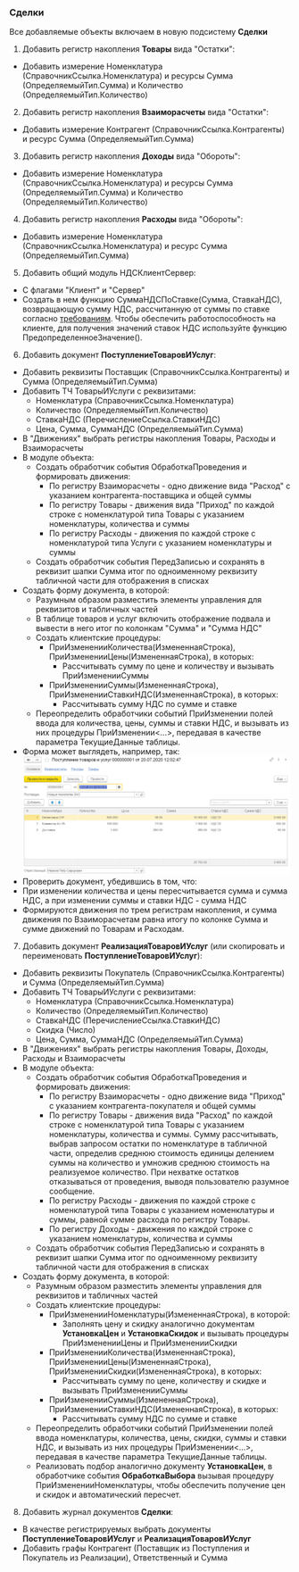 ### Сделки

Все добавляемые объекты включаем в новую подсистему **Сделки**

1. Добавить регистр накопления **Товары** вида "Остатки":
  * Добавить измерение Номенклатура (СправочникСсылка.Номенклатура) и ресурсы Сумма (ОпределяемыйТип.Сумма) и Количество (ОпределяемыйТип.Количество)

2. Добавить регистр накопления **Взаиморасчеты** вида "Остатки":
  * Добавить измерение Контрагент (СправочникСсылка.Контрагенты) и ресурс Сумма (ОпределяемыйТип.Сумма)

3. Добавить регистр накопления **Доходы** вида "Обороты":
  * Добавить измерение Номенклатура (СправочникСсылка.Номенклатура) и ресурсы Сумма (ОпределяемыйТип.Сумма) и Количество (ОпределяемыйТип.Количество)

4. Добавить регистр накопления **Расходы** вида "Обороты":
  * Добавить измерение Номенклатура (СправочникСсылка.Номенклатура) и ресурс Сумма (ОпределяемыйТип.Сумма)
  
5. Добавить общий модуль НДСКлиентСервер:
 * С флагами "Клиент" и "Сервер"
 * Создать в нем функцию СуммаНДСПоСтавке(Сумма, СтавкаНДС), возвращающую сумму НДС, рассчитанную от суммы по ставке согласно [требованиям](diploma-b-reqs.md). Чтобы обеспечить работоспособность на клиенте, для получения значений ставок НДС используйте функцию ПредопределенноеЗначение().
  
6. Добавить документ **ПоступлениеТоваровИУслуг**:
  * Добавить реквизиты Поставщик (СправочникСсылка.Контрагенты) и Сумма (ОпределяемыйТип.Сумма)
  * Добавить ТЧ ТоварыИУслуги с реквизитами:
    * Номенклатура (СправочникСсылка.Номенклатура)
    * Количество (ОпределяемыйТип.Количество)
    * СтавкаНДС (ПеречислениеСсылка.СтавкиНДС)
    * Цена, Сумма, СуммаНДС (ОпределяемыйТип.Сумма)
  * В "Движениях" выбрать регистры накопления Товары, Расходы и Взаиморасчеты
  * В модуле объекта:
    * Создать обработчик события ОбработкаПроведения и формировать движения:
      * По регистру Взаиморасчеты - одно движение вида "Расход" с указанием контрагента-поставщика и общей суммы
      * По регистру Товары - движения вида "Приход" по каждой строке с номенклатурой типа Товары с указанием номенклатуры, количества и суммы
      * По регистру Расходы - движения по каждой строке с номенклатурой типа Услуги с указанием номенклатуры и суммы
    * Создать обработчик события ПередЗаписью и сохранять в реквизит шапки Сумма итог по одноименному реквизиту табличной части для отображения в списках
  * Создать форму документа, в которой:
    * Разумным образом разместить элементы управления для реквизитов и табличных частей
     * В таблице товаров и услуг включить отображение подвала и вывести в него итог по колонкам "Сумма" и "Сумма НДС"
    * Создать клиентские процедуры:
      * ПриИзмененииКоличества(ИзмененнаяСтрока), ПриИзмененииЦены(ИзмененнаяСтрока), в которых:
        * Рассчитывать сумму по цене и количеству и вызывать ПриИзмененииСуммы
      * ПриИзмененииСуммы(ИзмененнаяСтрока), ПриИзмененииСтавкиНДС(ИзмененнаяСтрока), в которых:
        * Рассчитывать сумму НДС по сумме и ставке
    * Переопределить обработчики событий ПриИзменении полей ввода для количества, цены, суммы и ставки НДС, и вызывать из них процедуры ПриИзменении<...>, передавая в качестве параметра ТекущиеДанные таблицы.
  * Форма может выглядеть, например, так:
![Форма документа ПоступлениеТоваровИУслуг](diploma-b-purchase.png)
 * Проверить документ, убедившись в том, что:
  * При изменении количества и цены пересчитывается сумма и сумма НДС, а при изменении суммы и ставки НДС - сумма НДС
  * Формируются движения по трем регистрам накопления, и сумма движения по Взаиморасчетам равна итогу по колонке Сумма и сумме движений по Товарам и Расходам.

7. Добавить документ **РеализацияТоваровИУслуг** (или скопировать и переименовать **ПоступлениеТоваровИУслуг**):
  * Добавить реквизиты Покупатель (СправочникСсылка.Контрагенты) и Сумма (ОпределяемыйТип.Сумма)
  * Добавить ТЧ ТоварыИУслуги с реквизитами:
    * Номенклатура (СправочникСсылка.Номенклатура)
    * Количество (ОпределяемыйТип.Количество)
    * СтавкаНДС (ПеречислениеСсылка.СтавкиНДС)
    * Скидка (Число)
    * Цена, Сумма, СуммаНДС (ОпределяемыйТип.Сумма)
  * В "Движениях" выбрать регистры накопления Товары, Доходы, Расходы и Взаиморасчеты
  * В модуле объекта:
    * Создать обработчик события ОбработкаПроведения и формировать движения:
      * По регистру Взаиморасчеты - одно движение вида "Приход" с указанием контрагента-покупателя и общей суммы
      * По регистру Товары - движения вида "Расход" по каждой строке с номенклатурой типа Товары с указанием номенклатуры, количества и суммы. Сумму рассчитывать, выбрав запросом остатки по номенклатуре в табличной части, определив среднюю стоимость единицы делением суммы на количество и умножив среднюю стоимость на реализуемое количество. При нехватке остатков отказываться от проведения, выводя пользователю разумное сообщение.
      * По регистру Расходы - движения по каждой строке с номенклатурой типа Товары с указанием номенклатуры и суммы, равной сумме расхода по регистру Товары.
      * По регистру Доходы - движения по каждой строке с указанием номенклатуры, количества и суммы
    * Создать обработчик события ПередЗаписью и сохранять в реквизит шапки Сумма итог по одноименному реквизиту табличной части для отображения в списках
  * Создать форму документа, в которой:
    * Разумным образом разместить элементы управления для реквизитов и табличных частей
    * Создать клиентские процедуры:
      * ПриИзмененииНоменклатуры(ИзмененнаяСтрока), в которой:
        * Заполнять цену и скидку аналогично документам **УстановкаЦен** и **УстановкаСкидок** и вызывать процедуры ПриИзмененииЦены и ПриИзмененииСкидки
      * ПриИзмененииКоличества(ИзмененнаяСтрока), ПриИзмененииЦены(ИзмененнаяСтрока), ПриИзмененииСкидки(ИзмененнаяСтрока), в которых:
        * Рассчитывать сумму по цене, количеству и скидке и вызывать ПриИзмененииСуммы
      * ПриИзмененииСуммы(ИзмененнаяСтрока), ПриИзмененииСтавкиНДС(ИзмененнаяСтрока), в которых:
        * Рассчитывать сумму НДС по сумме и ставке
    * Переопределить обработчики событий ПриИзменении полей ввода номенклатуры, количества, цены, скидки, суммы и ставки НДС, и вызывать из них процедуры ПриИзменении<...>, передавая в качестве параметра ТекущиеДанные таблицы.
    * Реализовать подбор аналогично документу **УстановкаЦен**, в обработчике события **ОбработкаВыбора** вызывая процедуру ПриИзмененииНоменклатуры, чтобы обеспечить получение цен и скидок и автоматический пересчет.

8. Добавить журнал документов **Сделки**:
  * В качестве регистрируемых выбрать документы **ПоступлениеТоваровИУслуг** и **РеализацияТоваровИУслуг**
  * Добавить графы Контрагент  (Поставщик из Поступления и Покупатель из Реализации), Ответственный и Сумма

